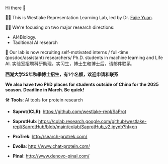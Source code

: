 Hi there 👋

🙋‍♀️ This is Westlake Representation Learning Lab, led by Dr. [Fajie Yuan](https://fajieyuan.github.io/). 

👩‍💻 We're focusing on two major research directions: 

- AI4Biology.
- Taditional AI research

🤗 Our lab is now recruiting self-motivated interns / full-time (posdoc/assistant) researchers/ Ph.D. students in machine learning and Life AI. 实验室招聘科研助理，实习生，博士生和博士后，请邮件联系.

 **西湖大学25年秋季博士招生，有1个名额，欢迎申请和联系**  
 
 **We also have two PhD places for students outside of China for the 2025 season. Deadline in March. Be quick!**

🛠️ **Tools**: AI tools for protein research

-  **Saprot(ICLR)**: https://github.com/westlake-repl/SaProt

-  **SaprotHub**: https://colab.research.google.com/github/westlake-repl/SaprotHub/blob/main/colab/SaprotHub_v2.ipynb?hl=en

-  **ProTrek**: http://search-protrek.com/

-  **Evolla**: http://www.chat-protein.com/
 
-  **Pinal**: http://www.denovo-pinal.com/



